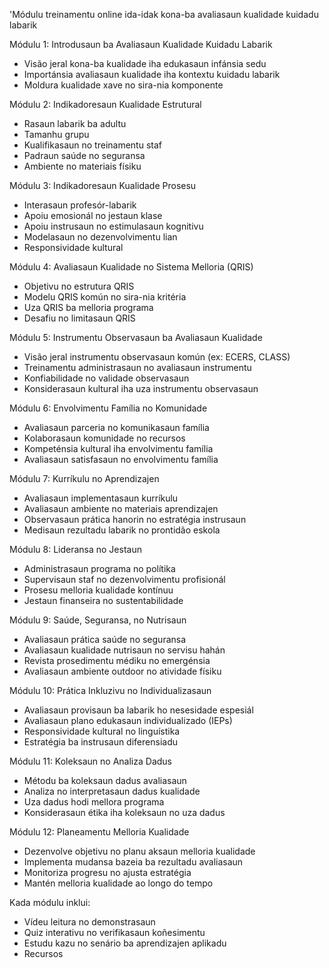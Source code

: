 'Módulu treinamentu online ida-idak kona-ba avaliasaun kualidade kuidadu labarik

Módulu 1: Introdusaun ba Avaliasaun Kualidade Kuidadu Labarik
- Visão jeral kona-ba kualidade iha edukasaun infánsia sedu
- Importánsia avaliasaun kualidade iha kontextu kuidadu labarik
- Moldura kualidade xave no sira-nia komponente

Módulu 2: Indikadoresaun Kualidade Estrutural
- Rasaun labarik ba adultu
- Tamanhu grupu
- Kualifikasaun no treinamentu staf
- Padraun saúde no seguransa
- Ambiente no materiais físiku

Módulu 3: Indikadoresaun Kualidade Prosesu
- Interasaun profesór-labarik
- Apoiu emosionál no jestaun klase
- Apoiu instrusaun no estimulasaun kognitivu
- Modelasaun no dezenvolvimentu lian
- Responsividade kultural

Módulu 4: Avaliasaun Kualidade no Sistema Melloria (QRIS)
- Objetivu no estrutura QRIS
- Modelu QRIS komún no sira-nia kritéria
- Uza QRIS ba melloria programa
- Desafiu no limitasaun QRIS

Módulu 5: Instrumentu Observasaun ba Avaliasaun Kualidade
- Visão jeral instrumentu observasaun komún (ex: ECERS, CLASS)
- Treinamentu administrasaun no avaliasaun instrumentu
- Konfiabilidade no validade observasaun
- Konsiderasaun kultural iha uza instrumentu observasaun

Módulu 6: Envolvimentu Família no Komunidade
- Avaliasaun parceria no komunikasaun família
- Kolaborasaun komunidade no recursos
- Kompeténsia kultural iha envolvimentu família
- Avaliasaun satisfasaun no envolvimentu família

Módulu 7: Kurríkulu no Aprendizajen
- Avaliasaun implementasaun kurríkulu
- Avaliasaun ambiente no materiais aprendizajen
- Observasaun prática hanorin no estratégia instrusaun
- Medisaun rezultadu labarik no prontidão eskola

Módulu 8: Lideransa no Jestaun
- Administrasaun programa no polítika
- Supervisaun staf no dezenvolvimentu profisionál
- Prosesu melloria kualidade kontínuu
- Jestaun finanseira no sustentabilidade

Módulu 9: Saúde, Seguransa, no Nutrisaun
- Avaliasaun prática saúde no seguransa
- Avaliasaun kualidade nutrisaun no servisu hahán
- Revista prosedimentu médiku no emergénsia
- Avaliasaun ambiente outdoor no atividade físiku

Módulu 10: Prática Inkluzivu no Individualizasaun
- Avaliasaun provisaun ba labarik ho nesesidade espesiál
- Avaliasaun plano edukasaun individualizado (IEPs)
- Responsividade kultural no linguístika
- Estratégia ba instrusaun diferensiadu

Módulu 11: Koleksaun no Analiza Dadus
- Métodu ba koleksaun dadus avaliasaun
- Analiza no interpretasaun dadus kualidade
- Uza dadus hodi mellora programa
- Konsiderasaun étika iha koleksaun no uza dadus

Módulu 12: Planeamentu Melloria Kualidade
- Dezenvolve objetivu no planu aksaun melloria kualidade
- Implementa mudansa bazeia ba rezultadu avaliasaun
- Monitoriza progresu no ajusta estratégia
- Mantén melloria kualidade ao longo do tempo

Kada módulu inklui:
- Vídeu leitura no demonstrasaun
- Quiz interativu no verifikasaun koñesimentu
- Estudu kazu no senário ba aprendizajen aplikadu
- Recursos